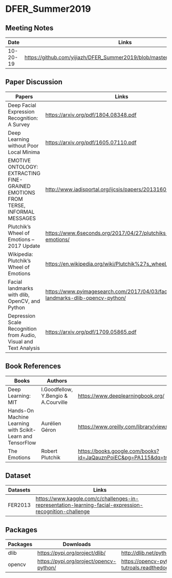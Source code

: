 # DFER_Summer2019

## Meeting Notes

| Date       | Links        |
| ------------- |-------------|
|   10-20-19   | https://github.com/yijiazh/DFER_Summer2019/blob/master/Meeting_10_20_19.pdf |
## Paper Discussion
| Papers        | Links         | Notes  |
| ------------- |-------------| --------|
| Deep Facial Expression Recognition: A Survey    | https://arxiv.org/pdf/1804.08348.pdf | - |
| Deep Learning without Poor Local Minima      | https://arxiv.org/pdf/1605.07110.pdf    | - |
|EMOTIVE ONTOLOGY: EXTRACTING FINE-GRAINED EMOTIONS FROM TERSE, INFORMAL MESSAGES | http://www.iadisportal.org/ijcsis/papers/2013160208.pdf | - |
| Plutchik’s Wheel of Emotions – 2017 Update| https://www.6seconds.org/2017/04/27/plutchiks-model-of-emotions/ | - |
| Wikipedia: Plutchik’s Wheel of Emotions| https://en.wikipedia.org/wiki/Plutchik%27s_wheel_of_emotions | - |
| Facial landmarks with dlib, OpenCV, and Python | https://www.pyimagesearch.com/2017/04/03/facial-landmarks-dlib-opencv-python/| - |
| Depression Scale Recognition from Audio, Visual and Text Analysis | https://arxiv.org/pdf/1709.05865.pdf | - |

## Book References
| Books         | Authors         | Links  |
| ------------- |-------------| --------|
| Deep Learning: MIT  | I.Goodfellow, Y.Bengio & A.Courville  | https://www.deeplearningbook.org/ |
| Hands-On Machine Learning with Scikit-Learn and TensorFlow  |  Aurélien Géron  | https://www.oreilly.com/library/view/hands-on-machine-learning/9781491962282/ |
|The Emotions| Robert Plutchik| https://books.google.com/books?id=JaQauznPoiEC&pg=PA115&dq=triad+plutchik+the+emotions&hl=en#v=onepage&q&f=true |

## Dataset
| Datasets| Links | 
|-------|-----|
| FER2013 | https://www.kaggle.com/c/challenges-in-representation-learning-facial-expression-recognition-challenge|

## Packages
| Packages | Downloads | Library |
| ------------- |-------------| --------|
| dlib | https://pypi.org/project/dlib/| http://dlib.net/python/index.html|
| opencv |https://pypi.org/project/opencv-python/ | https://opencv-python-tutroals.readthedocs.io/en/latest/py_tutorials/py_tutorials.html|

